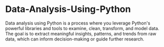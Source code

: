 # Data-Analysis-Using-Python
Data analysis using Python is a process where you leverage Python's powerful libraries and tools to examine, clean, transform, and model data.
The goal is to extract meaningful insights, patterns, and trends from raw data, which can inform decision-making or guide further research.
